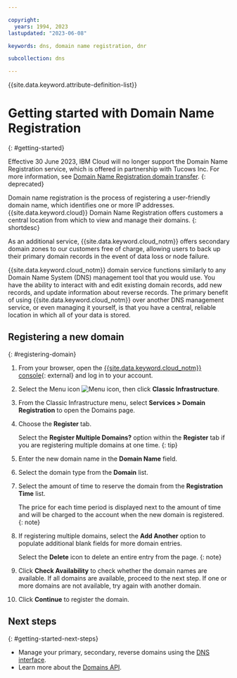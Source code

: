```yaml
---

copyright:
  years: 1994, 2023
lastupdated: "2023-06-08"

keywords: dns, domain name registration, dnr

subcollection: dns

---
```


{{site.data.keyword.attribute-definition-list}}

# Getting started with Domain Name Registration
{: #getting-started}

Effective 30 June 2023, IBM Cloud will no longer support the Domain Name Registration service, which is offered in partnership with Tucows Inc. For more information, see [Domain Name Registration domain transfer](/docs/dns?topic=dns-domain-name-registration-domain-transfer).
{: deprecated}

Domain name registration is the process of registering a user-friendly domain name, which identifies one or more IP addresses. {{site.data.keyword.cloud}} Domain Name Registration offers customers a central location from which to view and manage their domains.
{: shortdesc}

As an additional service, {{site.data.keyword.cloud_notm}} offers secondary domain zones to our customers free of charge, allowing users to back up their primary domain records in the event of data loss or node failure.

{{site.data.keyword.cloud_notm}} domain service functions similarly to any Domain Name System (DNS) management tool that you would use. You have the ability to interact with and edit existing domain records, add new records, and update information about reverse records. The primary benefit of using {{site.data.keyword.cloud_notm}} over another DNS management service, or even managing it yourself, is that you have a central, reliable location in which all of your data is stored.

## Registering a new domain
{: #registering-domain}

1. From your browser, open the [{{site.data.keyword.cloud_notm}} console](https://{DomainName}/){: external} and log in to your account.
1. Select the Menu icon ![Menu icon](../../icons/icon_hamburger.svg), then click **Classic Infrastructure**.
1. From the Classic Infrastructure menu, select **Services > Domain Registration** to open the Domains page.
1. Choose the **Register** tab.

   Select the **Register Multiple Domains?** option within the **Register** tab if you are registering multiple domains at one time.
   {: tip}

1. Enter the new domain name in the **Domain Name** field.
1. Select the domain type from the **Domain** list.
1. Select the amount of time to reserve the domain from the **Registration Time** list.

    The price for each time period is displayed next to the amount of time and will be charged to the account when the new domain is registered.
    {: note}

1. If registering multiple domains, select the **Add Another** option to populate additional blank fields for more domain entries.

   Select the **Delete** icon to delete an entire entry from the page.
   {: note}

1. Click **Check Availability** to check whether the domain names are available. If all domains are available, proceed to the next step. If one or more domains are not available, try again with another domain.
1. Click **Continue** to register the domain.

## Next steps
{: #getting-started-next-steps}

* Manage your primary, secondary, reverse domains using the [DNS interface](/docs/dns?topic=dns-how-to-use-the-dns-interface).
* Learn more about the [Domains API](/docs/dns?topic=dns-getting-started-with-the-dns-api).
